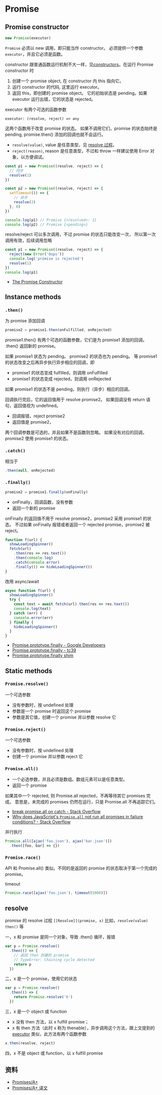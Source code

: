 # Promise

## Promise constructor

```js
new Promise(executor)
```

`Promise` 必须以 new 调用，即只能当作 constructor。
必须提供一个参数 `executor`，并且它必须是函数。

constructor 跟普通函数运行机制不大一样，见[constructors](../objects/prototypes.md)。在运行 Promise constructor 时

1. 创建一个 promise object, 在 constructor 内 this 指向它。
2. 运行 constructor 的代码, 这里运行 executor。
3. 返回 this，即创建的 promise object。 它的初始状态是 pending。如果 executor 运行出错，它的状态是 rejected。

executor 有两个可选的函数参数

```
executor: (resolve, reject) => any
```

这两个函数用于改变 promise 的状态。
如果不调用它们，promise 的状态始终是 pending, promise.then() 添加的回调也就不会运行。

- `resolve(value)`, value 是任意类型，见 [resolve 过程](#resolve)。
- `reject(reason)`, reason 是任意类型，不过和 throw 一样建议使用 Error 对象，以方便调试。

```js
const p1 = new Promise((resolve, reject) => {
  // 同步
  resolve(1)
})

const p2 = new Promise((resolve, reject) => {
  setTimeout(() => {
    // 异步
    resolve(2)
  }, 0)
})

console.log(p1) // Promise {<resolved>: 1}
console.log(p2) // Promise {<pending>}
```

resolve/reject 可以多次调用，不过 promise 的状态只能改变一次，
所以第一次调用有效，后续调用忽略

```js
const p1 = new Promise((resolve, reject) => {
  reject(new Error('Oops'))
  console.log('promise is rejected')
  resolve(1)
})
console.log(p1)
```

- [The Promise Constructor](https://tc39.github.io/ecma262/#sec-promise-constructor)

## Instance methods

### `.then()`

为 promise 添加回调

```js
promise2 = promise1.then(onFulfilled, onRejected)
```

promise1.then() 有两个可选的函数参数，它们是为 promise1 添加的回调。
.then() 返回新的 promise。

如果 promise1 状态为 pending。 promise2 的状态也为 pending。
等 promise1 的状态改变之后再异步执行异步相应的回调，即

- promise1 的状态变成 fulfilled，则调用 onFulfilled
- promise1 的状态变成 rejected，则调用 onRejected

如果 promise1 的状态不是 pending，则执行（异步）相应的回调。

回调执行完后，它的返回值用于 resolve promise2。
如果回调没有 return 语句，返回值视为 undefined。


- 回调报错，reject promise2
- 返回值是 promise2，

两个回调参数是可选的，并且如果不是函数则忽略。
如果没有对应的回调，promise2 使用 promise1 的状态。

### `.catch()`

相当于

```js
.then(null, onRejected)
```

### `.finally()`

```js
promise2 = promise1.finally(onFinally)
```

- onFinally，回调函数，没有参数
- 返回一个新的 promise

onFinally 的返回值不用于 resolve promise2，promise2 采用 promise1 的状态。
不过如果 onFinally 报错或者返回一个 rejected promise，promise2 被 reject。


```js
function f(url) {
  showLoadingSpinner()
  fetch(url)
    .then(res => res.text())
    .then(console.log)
    .catch(console.error)
    .finally(() => hideLoadingSpinner())
}
```

改用 async/await

```js
async function f(url) {
  showLoadingSpinner()
  try {
    const text = await fetch(url).then(res => res.text())
    console.log(text)
  } catch (err) {
    console.error(err)
  } finally {
    hideLoadingSpinner()
  }
}
```

- [Promise.prototype.finally - Google Developers](https://developers.google.com/web/updates/2017/10/promise-finally)
- [Promise.prototype.finally - tc39](https://github.com/tc39/proposal-promise-finally/#readme)
- [Promise.prototype.finally shim](https://github.com/es-shims/Promise.prototype.finally)

## Static methods

### `Promise.resolve()`

一个可选参数

- 没有参数时，按 undefined 处理
- 参数是一个 promise 时返回这个 promise
- 参数是其它值，创建一个 promise 并以参数 resolve 它

### `Promise.reject()`

一个可选参数

- 没有参数时，按 undefined 处理
- 创建一个 promise 并以参数 reject 它

### `Promise.all()`

- 一个必选参数，并且必须是数组。数组元素可以是任意类型。
- 返回一个 promise

如果其中一个 rejected, 则 Promise.all rejected，不再等待其它 promises 完成。
意思是，未完成的 promises 仍然在运行，只是 Promise.all 不再追踪它们。

- [break promise.all on catch - Stack Overflow](https://stackoverflow.com/questions/38158667/break-promise-all-on-catch)
- [Why does JavaScript's `Promise.all` not run all promises in failure conditions? - Stack Overflow](https://stackoverflow.com/questions/42304394/)

并行执行

```js
Promise.all([ajax('foo.json'), ajax('bar.json')])
  .then([foo, bar] => {})
```

### `Promise.race()`

API 和 Promise.all() 类似。不同的是返回的 promise 的状态取决于第一个完成的 promise。

timeout

```js
Promise.race([ajax('foo.json'), timeout(5000)])
```

## resolve

promise 的 resolve 过程 `[[Resolve]](promise, x)`
比如，`resolve(value)` `then()` 等

一，x 和 promise 是同一个对象，导致 .then() 循环，报错

```js
var p = Promise.resolve()
  .then(() => {
    // 返回 then 创建的 promise
    // TypeError: Chaining cycle detected
    return p
  })
```

二，x 是一个 promise，使用它的状态

```js
var p = Promise.resolve()
  .then(() => {
    return Promise.resolve('b')
  })
```

三，x 是一个 object 或 function

- x 没有 then 方法，以 x fulfill promise；
- x 有 then 方法（此时 x 称为 thenable），异步调用这个方法，跟上文提到的 [executor](#promise-constructor) 类似，此方法有两个函数参数

```js
x.then(resolve, reject)
```

四，x 不是 object 或 function，以 x fulfill promise


## 资料

- [Promises/A+](https://github.com/promises-aplus/promises-spec)
- [Promises/A+ 译文](https://segmentfault.com/a/1190000002452115)
